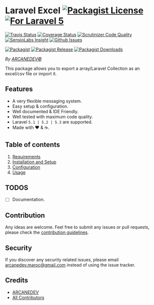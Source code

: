 # Laravel Excel [![Packagist License][badge_license]](LICENSE.md) [![For Laravel 5][badge_laravel]][link-github-repo]

[![Travis Status][badge_build]][link-travis]
[![Coverage Status][badge_coverage]][link-scrutinizer]
[![Scrutinizer Code Quality][badge_quality]][link-scrutinizer]
[![SensioLabs Insight][badge_insight]][link-insight]
[![Github Issues][badge_issues]][link-github-issues]

[![Packagist][badge_package]][link-packagist]
[![Packagist Release][badge_release]][link-packagist]
[![Packagist Downloads][badge_downloads]][link-packagist]

*By [ARCANEDEV&copy;](http://www.arcanedev.net/)*

This package allows you to export a array/Laravel Collection as an excel/csv file or import it.

## Features

  * A very flexible messaging system.
  * Easy setup &amp; configuration.
  * Well documented &amp; IDE Friendly.
  * Well tested with maximum code quality.
  * Laravel `5.1 | 5.2 | 5.3` are supported.
  * Made with :heart: &amp; :coffee:.
  
## Table of contents

  1. [Requirements](_docs/1.Requirements.md)
  2. [Installation and Setup](_docs/2.Installation-and-Setup.md)
  3. [Configuration](_docs/3.Configuration.md)
  4. [Usage](_docs/4.Usage.md)

## TODOS

  - [ ] Documentation.

## Contribution

Any ideas are welcome. Feel free to submit any issues or pull requests, please check the [contribution guidelines](CONTRIBUTING.md).

## Security

If you discover any security related issues, please email arcanedev.maroc@gmail.com instead of using the issue tracker.

## Credits

  - [ARCANEDEV][link-author]
  - [All Contributors][link-contributors]

[badge_laravel]:      https://img.shields.io/badge/For-Laravel%205.1|5.2|5.3-orange.svg?style=flat-square
[badge_license]:      https://img.shields.io/packagist/l/arcanedev/laravel-excel.svg?style=flat-square
[badge_build]:        https://img.shields.io/travis/ARCANEDEV/LaravelExcel.svg?style=flat-square
[badge_coverage]:     https://img.shields.io/scrutinizer/coverage/g/ARCANEDEV/LaravelExcel.svg?style=flat-square
[badge_quality]:      https://img.shields.io/scrutinizer/g/ARCANEDEV/LaravelExcel.svg?style=flat-square
[badge_insight]:      https://img.shields.io/sensiolabs/i/[id].svg?style=flat-square
[badge_issues]:       https://img.shields.io/github/issues/ARCANEDEV/LaravelExcel.svg?style=flat-square
[badge_package]:      https://img.shields.io/badge/package-arcanedev/laravel--excel-blue.svg?style=flat-square
[badge_release]:      https://img.shields.io/packagist/v/arcanedev/laravel-excel.svg?style=flat-square
[badge_downloads]:    https://img.shields.io/packagist/dt/arcanedev/laravel-excel.svg?style=flat-square

[link-author]:        https://github.com/arcanedev-maroc
[link-github-repo]:   https://github.com/ARCANEDEV/LaravelExcel
[link-github-issues]: https://github.com/ARCANEDEV/LaravelExcel/issues
[link-contributors]:  https://github.com/ARCANEDEV/LaravelExcel/graphs/contributors
[link-packagist]:     https://packagist.org/packages/arcanedev/laravel-excel
[link-travis]:        https://travis-ci.org/ARCANEDEV/LaravelExcel
[link-scrutinizer]:   https://scrutinizer-ci.com/g/ARCANEDEV/LaravelExcel/?branch=master
[link-insight]:       https://insight.sensiolabs.com/projects/[id]
